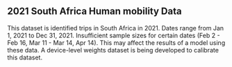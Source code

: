 ## 2021 South Africa Human mobility Data
This dataset is identified trips in South Africa in 2021. 
Dates range from Jan 1, 2021 to Dec 31, 2021. 
Insufficient sample sizes for certain dates (Feb 2 - Feb 16, Mar 11 - Mar 14, Apr 14). This may affect the results of a model using these data. A device-level weights dataset is being developed to calibrate this dataset. 
